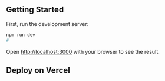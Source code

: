 ## Getting Started

First, run the development server:

```bash
npm run dev
#
```

Open [http://localhost:3000](http://localhost:3000) with your browser to see the result.

## Deploy on Vercel
